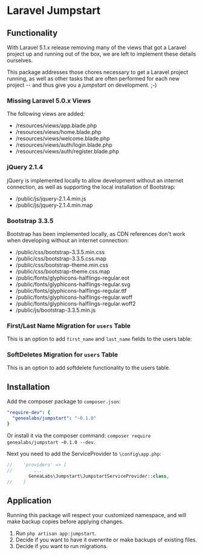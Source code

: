 # Laravel Jumpstart
## Functionality
With Laravel 5.1.x release removing many of the views that got a Laravel project up and running out of the box, we are
left to implement these details ourselves.

This package addresses those chores necessary to get a Laravel project running, as well as other tasks that are often
performed for each new project -- and thus give you a _jumpstart_ on development. ;-)

### Missing Laravel 5.0.x Views
The following views are added:
- /resources/views/app.blade.php
- /resources/views/home.blade.php
- /resources/views/welcome.blade.php
- /resources/views/auth/login.blade.php
- /resources/views/auth/register.blade.php

### jQuery 2.1.4
jQuery is implemented locally to allow development without an internet connection, as well as supporting the local
installation of Bootstrap:
- /public/js/jquery-2.1.4.min.js
- /public/js/jquery-2.1.4.min.map

### Bootstrap 3.3.5
Bootstrap has been implemented locally, as CDN references don't work when developing without an internet connection:
- /public/css/bootstrap-3.3.5.min.css
- /public/css/bootstrap-3.3.5.css.map
- /public/css/bootstrap-theme.min.css
- /public/css/bootstrap-theme.css.map
- /public/fonts/glyphicons-halflings-regular.eot
- /public/fonts/glyphicons-halflings-regular.svg
- /public/fonts/glyphicons-halflings-regular.ttf
- /public/fonts/glyphicons-halflings-regular.woff
- /public/fonts/glyphicons-halflings-regular.woff2
- /public/js/bootstrap-3.3.5.min.js

### First/Last Name Migration for `users` Table
This is an option to add `first_name` and `last_name` fields to the users table:

### SoftDeletes Migration for `users` Table
This is an option to add softdelete functionality to the users table.

## Installation
Add the composer package to `composer.json`:
```yml
"require-dev": {
  "genealabs/jumpstart": "~0.1.0"
}
```
Or install it via the composer command: `composer require genealabs/jumpstart ~0.1.0 --dev`.

Next you need to add the ServiceProvider to `\config\app.php`:
```php
//    'providers' => [
//        ...
        GeneaLabs\Jumpstart\JumpstartServiceProvider::class,
//    ]
```
  
## Application
Running this package will respect your customized namespace, and will make backup copies before applying changes.

1. Run `php artisan app:jumpstart`.
2. Decide if you want to have it overwrite or make backups of existing files.
3. Decide if you want to run migrations.
